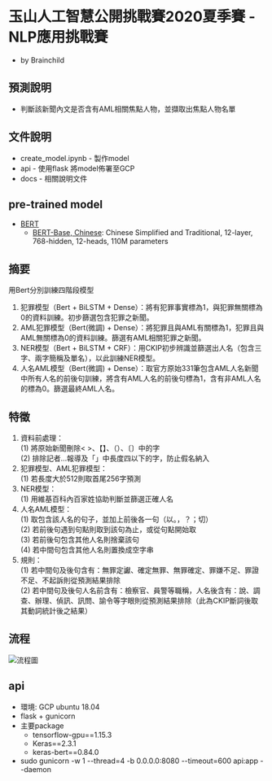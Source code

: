 # 玉山人工智慧公開挑戰賽2020夏季賽 - NLP應用挑戰賽
* by Brainchild
## 預測說明
* 判斷該新聞內文是否含有AML相關焦點人物，並擷取出焦點人物名單
## 文件說明
* create_model.ipynb - 製作model
* api - 使用flask 將model佈署至GCP
* docs - 相關說明文件
## pre-trained model
* [BERT](https://github.com/google-research/bert)
    - [BERT-Base, Chinese](https://storage.googleapis.com/bert_models/2018_11_03/chinese_L-12_H-768_A-12.zip): Chinese Simplified and Traditional, 12-layer, 768-hidden, 12-heads, 110M parameters
## 摘要
用Bert分別訓練四階段模型
1.	犯罪模型（Bert + BiLSTM + Dense）：將有犯罪事實標為1，與犯罪無關標為0的資料訓練。初步篩選包含犯罪之新聞。
2.	AML犯罪模型（Bert(微調) + Dense）：將犯罪且與AML有關標為1，犯罪且與AML無關標為0的資料訓練。篩選有AML相關犯罪之新聞。
3.	NER模型（Bert + BiLSTM + CRF）：用CKIP初步辨識並篩選出人名（包含三字、兩字簡稱及單名），以此訓練NER模型。
4.	人名AML模型（Bert(微調) + Dense）：取官方原始331筆包含AML人名新聞中所有人名的前後句訓練，將含有AML人名的前後句標為1，含有非AML人名的標為0。篩選最終AML人名。
## 特徵
1.	資料前處理：<br>
(1) 	將原始新聞刪除< >、【】、（）、〔〕中的字<br>
(2) 	排除記者…報導及「」中長度四以下的字，防止假名納入<br>
2.	犯罪模型、AML犯罪模型：<br>
(1) 	若長度大於512則取首尾256字預測<br>
3.	NER模型：<br>
(1) 	用維基百科內百家姓協助判斷並篩選正確人名<br>
4.	人名AML模型：<br>
(1) 	取包含該人名的句子，並加上前後各一句（以。，？；切）<br>
(2) 	若前後句遇到句點則取到該句為止，或從句點開始取<br>
(3) 	若前後句包含其他人名則捨棄該句<br>
(4) 	若中間句包含其他人名則置換成空字串<br>
5.	規則：<br>
(1) 	若中間句及後句含有：無罪定讞、確定無罪、無罪確定、罪嫌不足、罪證不足、不起訴則從預測結果排除<br>
(2) 	若中間句及後句人名前含有：檢察官、員警等職稱，人名後含有：說、調查、辦理、偵訊、訊問、諭令等字眼則從預測結果排除（此為CKIP斷詞後取其動詞統計後之結果）<br>


## 流程
![流程圖](https://github.com/jasonliu1990/esun_summer_game_2020/blob/master/docs/%E6%B5%81%E7%A8%8B.png)

## api 
* 環境: GCP ubuntu 18.04
* flask + gunicorn
* 主要package
  * tensorflow-gpu==1.15.3
  * Keras==2.3.1
  * keras-bert==0.84.0
* sudo gunicorn -w 1 --thread=4 -b 0.0.0.0:8080 --timeout=600 api:app --daemon
